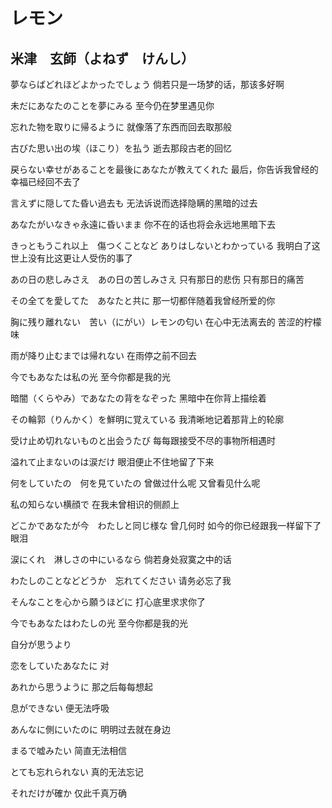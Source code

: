 # レモン
## 米津　玄師（よねず　けんし）
夢ならばどれほどよかったでしょう
倘若只是一场梦的话，那该多好啊

未だにあなたのことを夢にみる
至今仍在梦里遇见你

忘れた物を取りに帰るように
就像落了东西而回去取那般

古びた思い出の埃（ほこり）を払う
逝去那段古老的回忆

戻らない幸せがあることを最後にあなたが教えてくれた
最后，你告诉我曾经的幸福已经回不去了

言えずに隠してた昏い過去も
无法诉说而选择隐瞒的黑暗的过去

あなたがいなきゃ永遠に昏いまま
你不在的话也将会永远地黑暗下去

きっともうこれ以上　傷つくことなど ありはしないとわかっている
我明白了这世上没有比这更让人受伤的事了


あの日の悲しみさえ　あの日の苦しみさえ
只有那日的悲伤 只有那日的痛苦

その全てを愛してた　あなたと共に
那一切都伴随着我曾经所爱的你


胸に残り離れない　苦い（にがい）レモンの匂い
在心中无法离去的 苦涩的柠檬味

雨が降り止むまでは帰れない
在雨停之前不回去

今でもあなたは私の光
至今你都是我的光

暗闇（くらやみ）であなたの背をなぞった
黑暗中在你背上描绘着

その輪郭（りんかく）を鮮明に覚えている
我清晰地记着那背上的轮廓

受け止め切れないものと出会うたび
每每跟接受不尽的事物所相遇时

溢れて止まないのは涙だけ
眼泪便止不住地留了下来

何をしていたの　何を見ていたの
曾做过什么呢 又曾看见什么呢

私の知らない横顔で
在我未曾相识的侧颜上

どこかであなたが今　わたしと同じ様な
曾几何时 如今的你已经跟我一样留下了眼泪

涙にくれ　淋しさの中にいるなら
倘若身处寂寞之中的话

わたしのことなどどうか　忘れてください
请务必忘了我

そんなことを心から願うほどに
打心底里求求你了

今でもあなたはわたしの光
至今你都是我的光

自分が思うより

恋をしていたあなたに
对

あれから思うように
那之后每每想起

息ができない
便无法呼吸

あんなに側にいたのに
明明过去就在身边

まるで嘘みたい
简直无法相信

とても忘れられない
真的无法忘记

それだけが確か
仅此千真万确